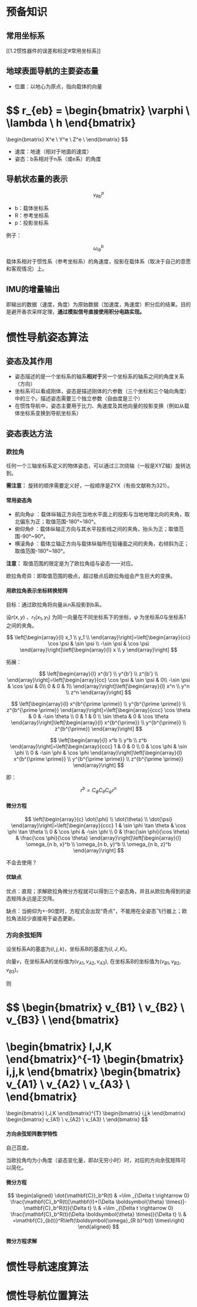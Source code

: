 # 预备知识

## 常用坐标系

[[1.2惯性器件的误差和标定#常用坐标系]]

## 地球表面导航的主要姿态量

- 位置：以地心为原点，指向载体的向量

$$
r_{eb} = 
\begin{bmatrix}
\varphi \\
\lambda \\
h
\end{bmatrix}
=
\begin{bmatrix}
X^e \\
Y^e \\
Z^e \\
\end{bmatrix}
$$

- 速度：地速（相对于地面的速度）
- 姿态：b系相对于n系（或e系）的角度

## 导航状态量的表示

$$
v^p_{Rb}
$$

- b：载体坐标系
- R：参考坐标系
- p：投影坐标系

例子：

$$
\omega^b_{ib}
$$

载体系相对于惯性系（参考坐标系）的角速度，投影在载体系（取决于自己的意愿和客观情况）上。

## IMU的增量输出

即输出的数据（速度，角度）为原始数据（加速度，角速度）积分后的结果。目的是避开香农采样定理，**通过模拟信号直接使用积分电路实现。**

# 惯性导航姿态算法

## 姿态及其作用

- 姿态描述的是一个坐标系的轴系**相对于**另一个坐标系的轴系之间的角度关系（方向）
- 坐标系可以看成刚体，姿态是描述刚体的六参数（三个坐标和三个轴向角度）中的三个。描述姿态需要三个独立参数（自由度是三个）
- 在惯性导航中，姿态主要用于比力、角速度及其他向量的投影变换（例如从载体坐标系变换到导航坐标系）

## 姿态表达方法

### 欧拉角

任何一个三轴坐标系定义的物体姿态，可以通过三次绕轴（一般是XYZ轴）旋转达到。

**需注意：** 旋转的顺序需要定义好，一般顺序是ZYX（有些文献称为321）。

#### 常用姿态角

- 航向角$\psi$ ：载体纵轴正方向在当地水平面上的投影与当地地理北向的夹角，取北偏东为正；取值范围-180°~180°。
- 俯仰角$\theta$ ：载体纵轴正方向与其水平投影线之间的夹角，抬头为正；取值范围-90°~90°。
- 横滚角$\phi$ ：载体立轴正方向与载体纵轴所在铅锤面之间的夹角，右倾斜为正；取值范围-180°~180°。

**注意：** 取值范围的限定是为了欧拉角组与姿态一一对应。

欧拉角奇异：即取值范围的极点，超过极点后欧拉角组会产生巨大的变换。

#### 用欧拉角表示坐标转换矩阵

目标：通过欧拉角将向量从n系投影到b系。

设$r(x,y)$ 、$r_1(x_1, y_1)$ 为同一向量在不同坐标系下的坐标，$\psi$ 为坐标系0与坐标系1之间的夹角。

$$
\left[\begin{array}{l}
x_1 \\
y_1 \\
\end{array}\right]=\left[\begin{array}{cc}
\cos \psi & \sin \psi \\
-\sin \psi & \cos \psi
\end{array}\right]\left[\begin{array}{l}
x \\
y
\end{array}\right]
$$

拓展：

$$
\left[\begin{array}{l}
x^{b'} \\
y^{b'} \\
z^{b'} \\
\end{array}\right]=\left[\begin{array}{cc}
\cos \psi & \sin \psi & 0\\
-\sin \psi & \cos \psi & 0\\
0 & 0 & 1\\
\end{array}\right]\left[\begin{array}{l}
x^n \\
y^n \\
z^n
\end{array}\right]
$$

$$
\left[\begin{array}{l}
x^{b^{\prime \prime}} \\
y^{b^{\prime \prime}} \\
z^{b^{\prime \prime}}
\end{array}\right]=\left[\begin{array}{ccc}
\cos \theta & 0 & -\sin \theta \\
0 & 1 & 0 \\
\sin \theta & 0 & \cos \theta
\end{array}\right]\left[\begin{array}{l}
x^{b^{\prime}} \\
y^{b^{\prime}} \\
z^{b^{\prime}}
\end{array}\right]
$$

$$
\left[\begin{array}{l}
x^b \\
y^b \\
z^b
\end{array}\right]=\left[\begin{array}{ccc}
1 & 0 & 0 \\
0 & \cos \phi & \sin \phi \\
0 & -\sin \phi & \cos \phi
\end{array}\right]\left[\begin{array}{l}
x^{b^{\prime \prime}} \\
y^{b^{\prime \prime}} \\
z^{b^{\prime \prime}}
\end{array}\right]
$$

即：

$$
r^b = C_{\phi}C_{\theta}C_{\psi}r^n
$$

#### 微分方程

$$
\left[\begin{array}{c}
\dot{\phi} \\
\dot{\theta} \\
\dot{\psi}
\end{array}\right]=\left[\begin{array}{ccc}
1 & \sin \phi \tan \theta & \cos \phi \tan \theta \\
0 & \cos \phi & -\sin \phi \\
0 & \frac{\sin \phi}{\cos \theta} & \frac{\cos \phi}{\cos \theta}
\end{array}\right]\left[\begin{array}{l}
\omega_{n b, x}^b \\
\omega_{n b, y}^b \\
\omega_{n b, z}^b
\end{array}\right]
$$

不会去使用？

#### 优缺点

优点：直观；求解欧拉角微分方程就可以得到三个姿态角，并且从欧拉角得到的姿态矩阵永远是正交阵。

缺点：当俯仰为+-90度时，方程式会出现“奇点”，不能用在全姿态飞行器上；欧拉角法较少直接用于姿态更新。

### 方向余弦矩阵

设坐标系A的基底为$(i, j, k)$，坐标系B的基底为$(I, J, K)$。

向量$v$，在坐标系A的坐标值为$(v_{A1}, v_{A2}, v_{A3})$, 在坐标系B的坐标值为$(v_{B1}, v_{B2}, v_{B3})$。

则

$$
\begin{bmatrix}
v_{B1} \\
v_{B2} \\
v_{B3} \\
\end{bmatrix}
=
\begin{bmatrix}
I,J,K
\end{bmatrix}^{-1}
\begin{bmatrix}
i,j,k
\end{bmatrix}
\begin{bmatrix}
v_{A1} \\
v_{A2} \\
v_{A3} \\
\end{bmatrix}
=
\begin{bmatrix}
I,J,K
\end{bmatrix}^{T}
\begin{bmatrix}
i,j,k
\end{bmatrix}
\begin{bmatrix}
v_{A1} \\
v_{A2} \\
v_{A3} \\
\end{bmatrix}
$$

#### 方向余弦矩阵数学特性

自己百度。

当欧拉角均为小角度（姿态变化量，即Δt无穷小时）时，对应的方向余弦矩阵可以简化。

#### 微分方程

$$
\begin{aligned}
\dot{\mathbf{C}}_b^R(t) & =\lim _{\Delta t \rightarrow 0} \frac{\mathbf{C}_b^R(t)[\mathbf{I}+(\Delta \boldsymbol{\theta} \times)]-\mathbf{C}_b^R(t)}{\Delta t} \\
& =\lim _{\Delta t \rightarrow 0} \frac{\mathbf{C}_b^R(t)(\Delta \boldsymbol{\theta} \times)}{\Delta t} \\
& =\mathbf{C}_{b(t)}^R\left(\boldsymbol{\omega}_{R b}^b(t) \times\right)
\end{aligned}
$$

#### 微分方程求解

# 惯性导航速度算法

# 惯性导航位置算法
